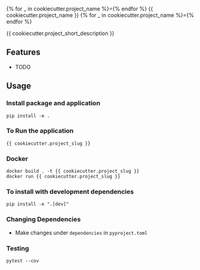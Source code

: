 {% for _ in cookiecutter.project_name %}={% endfor %}
{{ cookiecutter.project_name }}
{% for _ in cookiecutter.project_name %}={% endfor %}

{{ cookiecutter.project_short_description }}

## Features
* TODO

## Usage 

### Install package and application
```shell
pip install -e .
```

### To Run the application
```shell
{{ cookiecutter.project_slug }}
```

### Docker
```shell
docker build . -t {{ cookiecutter.project_slug }}
docker run {{ cookiecutter.project_slug }}
```

### To install with development dependencies
```shell
pip install -e ".[dev]"
```

### Changing Dependencies
- Make changes under `dependencies` in `pyproject.toml`

### Testing
```shell
pytest --cov
```


